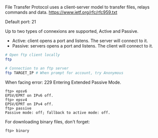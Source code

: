 File Transfer Protocol uses a client-server model to transfer files, relays commands and data.
https://www.ietf.org/rfc/rfc959.txt

Default port: 21

Up to two types of connexions are supported, Active and Passive.
* Active: client opens a port and listens. The server will connect to it.
* Passive: servers opens a port and listens. The client will connect to it.

```bash
# Open ftp client locally
ftp

# Connection to an ftp server
ftp TARGET_IP # When prompt for account, try Anonymous
```

When facing error: 229 Entering Extended Passive Mode.
```ftp
ftp> epsv6
EPSV/EPRT on IPv6 off.
ftp> epsv4
EPSV/EPRT on IPv4 off.
ftp> passive
Passive mode: off; fallback to active mode: off.
```

For downloading binary files, don't forget:
```
ftp> binary
```
